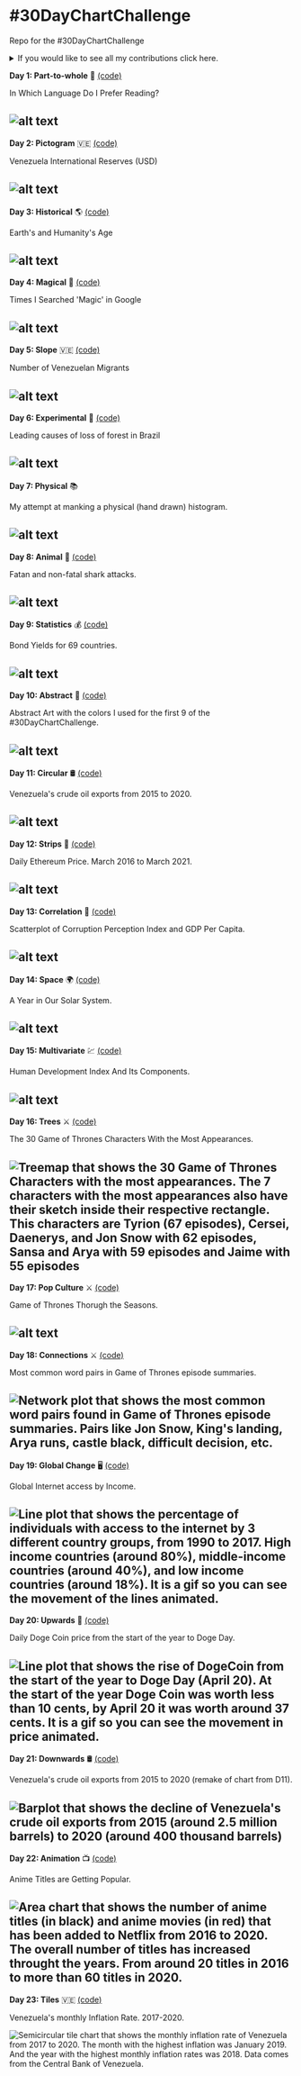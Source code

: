 # #30DayChartChallenge
Repo for the #30DayChartChallenge

<details>
  <summary>If you would like to see all my contributions click here.</summary>

<!-- toc -->
**Comparisons**
 - Day 1: [Part-to-whole 📘](https://github.com/luisfrein/-30DayChartChallenge/tree/master/1.%20Part-to-whole)
 - Day 2: [Pictogram 🇻🇪](https://github.com/luisfrein/-30DayChartChallenge/tree/master/2.%20Pictogram)
 - Day 3: [Historical 🌎](https://github.com/luisfrein/-30DayChartChallenge/tree/master/3.Historical)
 - Day 4: [Magical 🧙](https://github.com/luisfrein/-30DayChartChallenge/tree/master/4.Magical)
 - Day 5: [Slope 🇻🇪](https://github.com/luisfrein/-30DayChartChallenge/tree/master/5.Slope)
 - Day 6: [Experimental 🌳](https://github.com/luisfrein/-30DayChartChallenge/tree/master/6.Experimental)
 
 **Distributions**
 - Day 7: [Physical 📚](https://github.com/luisfrein/-30DayChartChallenge/tree/master/7.Physical)
 - Day 8: [Animal 🦈](https://github.com/luisfrein/-30DayChartChallenge/tree/master/8.Animal)
 - Day 9: [Statistics 💰](https://github.com/luisfrein/-30DayChartChallenge/tree/master/9.Statistics)
 - Day 10: [Abstract 🎨](https://github.com/luisfrein/-30DayChartChallenge/tree/master/10.Abstract)
 - Day 11: [Circular 🛢️](https://github.com/luisfrein/-30DayChartChallenge/tree/master/11.Circular)
 - Day 12: [Strips 💱](https://github.com/luisfrein/-30DayChartChallenge/tree/master/12.Stripes)

 **Relationships**
 - Day 13: [Correlation 📈](https://github.com/luisfrein/-30DayChartChallenge/tree/master/13.Correlation)
 - Day 14: [Space 🌍](https://github.com/luisfrein/-30DayChartChallenge/tree/master/14.Space)
 - Day 15: [Multivariate 💹](https://github.com/luisfrein/-30DayChartChallenge/tree/master/15.Multivariate)
 - Day 16: [Trees ⚔️](https://github.com/luisfrein/-30DayChartChallenge/tree/master/16.%20Trees)
 - Day 17: [Pop Culture ⚔️](https://github.com/luisfrein/-30DayChartChallenge/tree/master/17.Pop%20Culture)
 - Day 18: [Connections ⚔️](https://github.com/luisfrein/-30DayChartChallenge/tree/master/18.Connections)
 
 **Time Series**
 - Day 19: [Global Change 🖥️](https://github.com/luisfrein/-30DayChartChallenge/tree/master/19.Global%20Change)
 - Day 20: [Upwards 🐶](https://github.com/luisfrein/-30DayChartChallenge/tree/master/D20.Upwards)
 - Day 21: [Downwards 🛢️](https://github.com/luisfrein/-30DayChartChallenge/tree/master/D21.Downwards)
 - Day 22: [Animation 📺](https://github.com/luisfrein/-30DayChartChallenge/tree/master/D22.Animation)
 - Day 23: [Tiles 🇻🇪](https://github.com/luisfrein/-30DayChartChallenge/tree/master/D22.Animation)
<!-- tocstop -->
</details>


**Day 1: Part-to-whole** 📘 [(code)](https://github.com/luisfrein/-30DayChartChallenge/blob/master/1.%20Part-to-whole/1.%20Part-to-whole.R)

In Which Language Do I Prefer Reading?

![alt text](https://github.com/luisfrein/-30DayChartChallenge/blob/master/1.%20Part-to-whole/part-to-whole.png)
---

**Day 2: Pictogram** 🇻🇪 [(code)](https://github.com/luisfrein/-30DayChartChallenge/blob/master/2.%20Pictogram/2.%20Pictogram.R)

Venezuela International Reserves (USD)

![alt text](https://github.com/luisfrein/-30DayChartChallenge/blob/master/2.%20Pictogram/2Pictogram_English.png)
---

**Day 3: Historical** 🌎 [(code)](https://github.com/luisfrein/-30DayChartChallenge/blob/master/3.Historical/3.Historical.R)

Earth's and Humanity's Age

![alt text](https://github.com/luisfrein/-30DayChartChallenge/blob/master/3.Historical/3.Historical.png)
---

**Day 4: Magical** 🧙 [(code)](https://github.com/luisfrein/-30DayChartChallenge/blob/master/4.Magical/4.Magical.R)

Times I Searched 'Magic' in Google

![alt text](https://github.com/luisfrein/-30DayChartChallenge/blob/master/4.Magical/4.Magical.png)
---

**Day 5: Slope** 🇻🇪 [(code)](https://github.com/luisfrein/-30DayChartChallenge/blob/master/5.Slope/5.Slope.R)

Number of Venezuelan Migrants

![alt text](https://github.com/luisfrein/-30DayChartChallenge/blob/master/5.Slope/5.Slope.png)
---

**Day 6: Experimental** 🌳 [(code)](https://github.com/luisfrein/-30DayChartChallenge/blob/master/6.Experimental/W15_Deforestation.R)

Leading causes of loss of forest in Brazil

![alt text](https://github.com/luisfrein/R_Tidytuesday/blob/master/2021/W15_Deforestation/6.Experimental.png)
---

**Day 7: Physical** 📚

My attempt at manking a physical (hand drawn) histogram.

![alt text](https://github.com/luisfrein/-30DayChartChallenge/blob/master/7.Physical/7.Physical.jpg)
---

**Day 8: Animal** 🦈 [(code)](https://github.com/luisfrein/-30DayChartChallenge/blob/master/8.Animal/8.Animal.R)

Fatan and non-fatal shark attacks.

![alt text](https://github.com/luisfrein/-30DayChartChallenge/blob/master/8.Animal/8.Animal.png)
---

**Day 9: Statistics** 💰 [(code)](https://github.com/luisfrein/-30DayChartChallenge/blob/master/9.Statistics/9.Statistics.R)

Bond Yields for 69 countries.

![alt text](https://github.com/luisfrein/-30DayChartChallenge/blob/master/9.Statistics/yields.png)
---

**Day 10: Abstract** 🎨 [(code)](https://github.com/luisfrein/-30DayChartChallenge/blob/master/10.Abstract/10.Abstract.R)

Abstract Art with the colors I used for the first 9 of the #30DayChartChallenge.

![alt text](https://github.com/luisfrein/-30DayChartChallenge/blob/master/10.Abstract/10.Abstract.png)
---

**Day 11: Circular** 🛢️ [(code)](https://github.com/luisfrein/-30DayChartChallenge/blob/master/11.Circular/11.Circular.R)

Venezuela's crude oil exports from 2015 to 2020.

![alt text](https://github.com/luisfrein/-30DayChartChallenge/blob/master/11.Circular/11.Circular.png)
---

**Day 12: Strips** 💱 [(code)](https://github.com/luisfrein/-30DayChartChallenge/blob/master/12.Stripes/12.Stripes.R)

Daily Ethereum Price. March 2016 to March 2021.

![alt text](https://github.com/luisfrein/-30DayChartChallenge/blob/master/12.Stripes/12.Stripes.png)
---

**Day 13: Correlation** 💱 [(code)](https://github.com/luisfrein/-30DayChartChallenge/blob/master/13.Correlation/13.Correlation.R)

Scatterplot of Corruption Perception Index and GDP Per Capita.

![alt text](https://github.com/luisfrein/-30DayChartChallenge/blob/master/13.Correlation/13.Correlation.png)
---

**Day 14: Space** 🌍 [(code)](https://github.com/luisfrein/-30DayChartChallenge/blob/master/14.Space/14.Space.R)

A Year in Our Solar System.

![alt text](https://github.com/luisfrein/-30DayChartChallenge/blob/master/14.Space/14.Space.png)
---

**Day 15: Multivariate** 💹 [(code)](https://github.com/luisfrein/-30DayChartChallenge/blob/master/15.Multivariate/15.Multivariate.R)

Human Development Index And Its Components.

![alt text](https://github.com/luisfrein/-30DayChartChallenge/blob/master/15.Multivariate/15.Multivariate.png)
---

**Day 16: Trees** ⚔️ [(code)](https://github.com/luisfrein/R_Tidytuesday/blob/master/2021/W05_Plastic_Pollution/W05_Plastic_Pollution.R)

The 30 Game of Thrones Characters With the Most Appearances.

![Treemap that shows the 30 Game of Thrones Characters with the most appearances. The 7 characters with the most appearances also have their sketch inside their respective rectangle. This characters are Tyrion (67 episodes), Cersei, Daenerys, and Jon Snow with 62 episodes, Sansa and Arya with 59 episodes and Jaime with 55 episodes](https://github.com/luisfrein/-30DayChartChallenge/blob/master/16.%20Trees/D16.Trees2.png)
---

**Day 17: Pop Culture** ⚔️ [(code)](https://github.com/luisfrein/-30DayChartChallenge/blob/master/17.Pop%20Culture/17.Pop%20Culture.R)

Game of Thrones Thorugh the Seasons.

![alt text](https://github.com/luisfrein/-30DayChartChallenge/blob/master/17.Pop%20Culture/17.Pop%20Culture.png)
---

**Day 18: Connections** ⚔️ [(code)](https://github.com/luisfrein/-30DayChartChallenge/blob/master/18.Connections/18.Connections.R)

Most common word pairs in Game of Thrones episode summaries.

![Network plot that shows the most common word pairs found in Game of Thrones episode summaries. Pairs like Jon Snow, King's landing, Arya runs, castle black, difficult decision, etc.](https://github.com/luisfrein/-30DayChartChallenge/blob/master/18.Connections/D18.Connections.png)
---

**Day 19: Global Change** 🖥️ [(code)](https://github.com/luisfrein/-30DayChartChallenge/blob/master/19.Global%20Change/19.Global%20Change.R)

Global Internet access by Income.

![Line plot that shows the percentage of individuals with access to the internet by 3 different country groups, from 1990 to 2017. High income countries (around 80%), middle-income countries (around 40%), and low income countries (around 18%). It is a gif so you can see the movement of the lines animated.](https://github.com/luisfrein/-30DayChartChallenge/blob/master/19.Global%20Change/D19.Global%20Change.gif)
---

**Day 20: Upwards** 🐶 [(code)](https://github.com/luisfrein/-30DayChartChallenge/blob/master/D20.Upwards/D20.Upwards.R)

Daily Doge Coin price from the start of the year to Doge Day.

![Line plot that shows the rise of DogeCoin from the start of the year to Doge Day (April 20). At the start of the year Doge Coin was worth less than 10 cents, by April 20 it was worth around 37 cents. It is a gif so you can see the movement in price animated.](https://github.com/luisfrein/-30DayChartChallenge/blob/master/D20.Upwards/D20.Upwards.gif)
---

**Day 21: Downwards** 🛢️ [(code)](https://github.com/luisfrein/-30DayChartChallenge/blob/master/D21.Downwards/D21.Downwards.R)

Venezuela's crude oil exports from 2015 to 2020 (remake of chart from D11).

![Barplot that shows the decline of Venezuela's crude oil exports from 2015 (around 2.5 million barrels) to 2020 (around 400 thousand barrels)](https://github.com/luisfrein/-30DayChartChallenge/blob/master/D21.Downwards/D20.Downwards.png)
---

**Day 22: Animation** 📺 [(code)](https://github.com/luisfrein/-30DayChartChallenge/blob/master/D22.Animation/W17_Netflix_Shows.R)

Anime Titles are Getting Popular.

![Area chart that shows the number of anime titles (in black) and anime movies (in red) that has been added to Netflix from 2016 to 2020. The overall number of titles has increased throught the years. From around 20 titles in 2016 to more than 60 titles in 2020.](https://github.com/luisfrein/R_Tidytuesday/blob/master/2021/W17_Netflix_Shows/W16.Netflix%20Titles.gif)
---

**Day 23: Tiles** 🇻🇪 [(code)](https://github.com/luisfrein/-30DayChartChallenge/blob/master/D23.Tiles/D23.Tiles.R)

Venezuela's monthly Inflation Rate. 2017-2020.

![Semicircular tile chart that shows the monthly inflation rate of Venezuela from 2017 to 2020. The month with the highest inflation was January 2019. And the year with the highest monthly inflation rates was 2018. Data comes from the Central Bank of Venezuela.](https://github.com/luisfrein/-30DayChartChallenge/blob/master/D23.Tiles/D23.Tiles.png)
